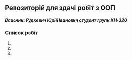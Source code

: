 ## Репозиторій для здачі робіт з ООП
##### Власник: Рудкевич Юрій Іванович студент групи КН-320
### Cписок робіт
1.
2.
3.